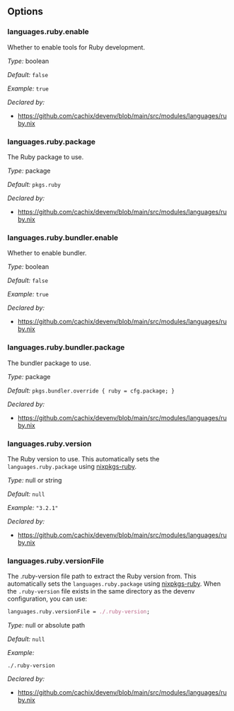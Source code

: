 [comment]: # (Do not edit this file as it is autogenerated. Go to docs/individual-docs if you want to make edits.)


[comment]: # (Please add your documentation on top of this line)

## Options

### languages\.ruby\.enable



Whether to enable tools for Ruby development\.



*Type:*
boolean



*Default:*
` false `



*Example:*
` true `

*Declared by:*
 - [https://github\.com/cachix/devenv/blob/main/src/modules/languages/ruby\.nix](https://github.com/cachix/devenv/blob/main/src/modules/languages/ruby.nix)



### languages\.ruby\.package



The Ruby package to use\.



*Type:*
package



*Default:*
` pkgs.ruby `

*Declared by:*
 - [https://github\.com/cachix/devenv/blob/main/src/modules/languages/ruby\.nix](https://github.com/cachix/devenv/blob/main/src/modules/languages/ruby.nix)



### languages\.ruby\.bundler\.enable

Whether to enable bundler\.



*Type:*
boolean



*Default:*
` false `



*Example:*
` true `

*Declared by:*
 - [https://github\.com/cachix/devenv/blob/main/src/modules/languages/ruby\.nix](https://github.com/cachix/devenv/blob/main/src/modules/languages/ruby.nix)



### languages\.ruby\.bundler\.package



The bundler package to use\.



*Type:*
package



*Default:*
` pkgs.bundler.override { ruby = cfg.package; } `

*Declared by:*
 - [https://github\.com/cachix/devenv/blob/main/src/modules/languages/ruby\.nix](https://github.com/cachix/devenv/blob/main/src/modules/languages/ruby.nix)



### languages\.ruby\.version



The Ruby version to use\.
This automatically sets the ` languages.ruby.package ` using [nixpkgs-ruby](https://github\.com/bobvanderlinden/nixpkgs-ruby)\.



*Type:*
null or string



*Default:*
` null `



*Example:*
` "3.2.1" `

*Declared by:*
 - [https://github\.com/cachix/devenv/blob/main/src/modules/languages/ruby\.nix](https://github.com/cachix/devenv/blob/main/src/modules/languages/ruby.nix)



### languages\.ruby\.versionFile



The \.ruby-version file path to extract the Ruby version from\.
This automatically sets the ` languages.ruby.package ` using [nixpkgs-ruby](https://github\.com/bobvanderlinden/nixpkgs-ruby)\.
When the ` .ruby-version ` file exists in the same directory as the devenv configuration, you can use:

```nix
languages.ruby.versionFile = ./.ruby-version;
```



*Type:*
null or absolute path



*Default:*
` null `



*Example:*

```
./.ruby-version

```

*Declared by:*
 - [https://github\.com/cachix/devenv/blob/main/src/modules/languages/ruby\.nix](https://github.com/cachix/devenv/blob/main/src/modules/languages/ruby.nix)

